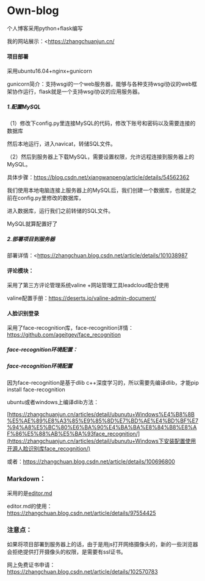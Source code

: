 # Own-blog

个人博客采用python+flask编写

我的网站展示：<https://zhangchuanjun.cn/



#### 项目部署

采用ubuntu16.04+nginx+gunicorn       

gunicorn简介：支持wsgi的一个web服务器，能够与各种支持wsgi协议的web框架协作运行，flask就是一个支持wsgi协议的应用服务器。

##### 1.配置MySQL

（1）修改下config.py里连接MySQL的代码，修改下账号和密码以及需要连接的数据库

然后本地运行，进入navicat，转储SQL文件。



（2）然后到服务器上下载MySQL，需要设置权限，允许远程连接到服务器上的MySQL。

具体步骤：<https://blog.csdn.net/xiangwanpeng/article/details/54562362>

我们使用本地电脑连接上服务器上的MySQL后，我们创建一个数据库，也就是之前在config.py里修改的数据库，

进入数据库，运行我们之前转储的SQL文件。

MySQL就算配置好了

##### 2.部署项目到服务器

部署详情：<https://zhangchuan.blog.csdn.net/article/details/101038987



#### 评论模块：

采用了第三方评论管理系统valine +网站管理工具leadcloud配合使用

valine配置手册：<https://deserts.io/valine-admin-document/>

#### 人脸识别登录

采用了face-recognition库，face-recognition详情：<https://github.com/ageitgey/face_recognition>

##### face-recognition环境配置：

##### face-recognition环境配置

因为face-recognition是基于dlib c++深度学习的，所以需要先编译dlib，才能pip install face-recognition

ubuntu或者windows上编译dlib方法：

[https://zhangchuanjun.cn/articles/detail/ubunutu+Windows%E4%B8%8B%E5%AE%89%E8%A3%85%E9%85%8D%E7%BD%AE%E4%BD%BF%E7%94%A8%E5%BC%80%E6%BA%90%E4%BA%BA%E8%84%B8%E8%AF%86%E5%88%AB%E5%BA%93face_recognition/](https://zhangchuanjun.cn/articles/detail/ubunutu+Windows下安装配置使用开源人脸识别库face_recognition/)

或者：<https://zhangchuan.blog.csdn.net/article/details/100696800>



### Markdown：

采用的是[editor.md](https://pandao.github.io/editor.md/)

editor.md的使用：<https://zhangchuan.blog.csdn.net/article/details/97554425>

### 注意点：

如果将项目部署到服务器上的话，由于是用js打开网络摄像头的，新的一些浏览器会拒绝提供打开摄像头的权限，是需要有ssl证书。

网上免费证书申请：<https://zhangchuan.blog.csdn.net/article/details/102570783>





